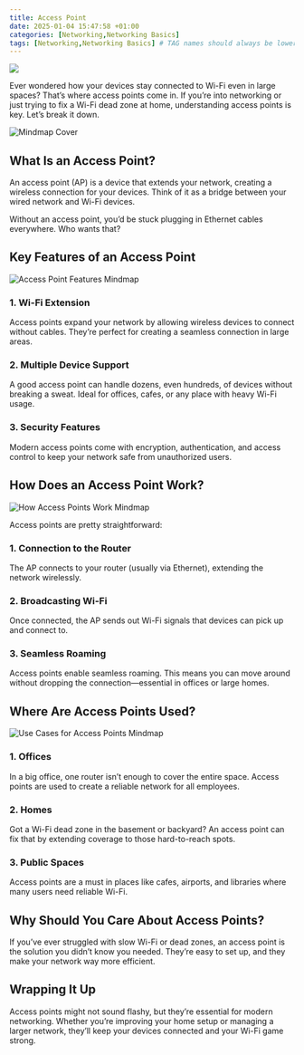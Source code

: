 ```yaml
---
title: Access Point
date: 2025-01-04 15:47:58 +01:00
categories: [Networking,Networking Basics]
tags: [Networking,Networking Basics] # TAG names should always be lowercase
---
```


![](https://raw.githubusercontent.com/secusavvy/secusavvy.github.io/refs/heads/master/assets/Posts_img/Networking/7/812601_1.png)  

Ever wondered how your devices stay connected to Wi-Fi even in large spaces? That’s where access points come in. If you’re into networking or just trying to fix a Wi-Fi dead zone at home, understanding access points is key. Let’s break it down.  

![Mindmap Cover](https://raw.githubusercontent.com/secusavvy/secusavvy.github.io/refs/heads/master/assets/Posts_img/Networking/7/Access%20Point%20Definition%20and%20Uses.png)  

## What Is an Access Point?  

An access point (AP) is a device that extends your network, creating a wireless connection for your devices. Think of it as a bridge between your wired network and Wi-Fi devices.  

Without an access point, you’d be stuck plugging in Ethernet cables everywhere. Who wants that?  

## Key Features of an Access Point  

![Access Point Features Mindmap](https://raw.githubusercontent.com/secusavvy/secusavvy.github.io/refs/heads/master/assets/Posts_img/Networking/7/Key%20Features%20of%20an%20Access%20Point.png)  

### 1. **Wi-Fi Extension**  
Access points expand your network by allowing wireless devices to connect without cables. They’re perfect for creating a seamless connection in large areas.  

### 2. **Multiple Device Support**  
A good access point can handle dozens, even hundreds, of devices without breaking a sweat. Ideal for offices, cafes, or any place with heavy Wi-Fi usage.  

### 3. **Security Features**  
Modern access points come with encryption, authentication, and access control to keep your network safe from unauthorized users.  

## How Does an Access Point Work?  

![How Access Points Work Mindmap](https://raw.githubusercontent.com/secusavvy/secusavvy.github.io/refs/heads/master/assets/Posts_img/Networking/7/How%20an%20Access%20Point%20Works.png)  

Access points are pretty straightforward:  

### 1. **Connection to the Router**  
The AP connects to your router (usually via Ethernet), extending the network wirelessly.  

### 2. **Broadcasting Wi-Fi**  
Once connected, the AP sends out Wi-Fi signals that devices can pick up and connect to.  

### 3. **Seamless Roaming**  
Access points enable seamless roaming. This means you can move around without dropping the connection—essential in offices or large homes.  

## Where Are Access Points Used?  

![Use Cases for Access Points Mindmap](https://raw.githubusercontent.com/secusavvy/secusavvy.github.io/refs/heads/master/assets/Posts_img/Networking/7/Access%20Point%20Use%20Cases.png)  

### 1. **Offices**  
In a big office, one router isn’t enough to cover the entire space. Access points are used to create a reliable network for all employees.  

### 2. **Homes**  
Got a Wi-Fi dead zone in the basement or backyard? An access point can fix that by extending coverage to those hard-to-reach spots.  

### 3. **Public Spaces**  
Access points are a must in places like cafes, airports, and libraries where many users need reliable Wi-Fi.  

## Why Should You Care About Access Points?  

If you’ve ever struggled with slow Wi-Fi or dead zones, an access point is the solution you didn’t know you needed. They’re easy to set up, and they make your network way more efficient.  

## Wrapping It Up  

Access points might not sound flashy, but they’re essential for modern networking. Whether you’re improving your home setup or managing a larger network, they’ll keep your devices connected and your Wi-Fi game strong.  
